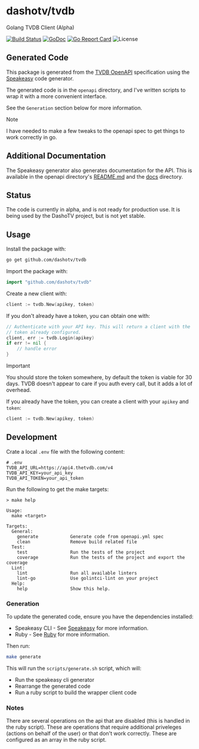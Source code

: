 # dashotv/tvdb

Golang TVDB Client (Alpha)

[![Build Status](https://drone.dasho.net/api/badges/dashotv/tvdb/status.svg?ref=refs/heads/main)](https://drone.dasho.net/dashotv/tvdb)
[![GoDoc](https://godoc.org/github.com/dashotv/tvdb?status.svg)](https://godoc.org/github.com/dashotv/tvdb)
[![Go Report Card](https://goreportcard.com/badge/github.com/dashotv/tvdb)](https://goreportcard.com/report/github.com/dashotv/tvdb)
![License](https://img.shields.io/badge/license-MIT-blue.svg)

## Generated Code

This package is generated from the [TVDB OpenAPI](https://api.thetvdb.com/swagger) specification using the [Speakeasy](https://speakeasyapi.dev) code generator.

The generated code is in the `openapi` directory, and I've written scripts to wrap
it with a more convenient interface.

See the `Generation` section below for more information.

> [!NOTE]
> I have needed to make a few tweaks to the openapi spec to get things to work correctly in go.

## Additional Documentation

The Speakeasy generator also generates documentation for the API. This is available
in the openapi directory's [README.md](openapi/README.md) and the [docs](openapi/docs) directory.

## Status

The code is currently in alpha, and is not ready for production use. It is being used
by the DashoTV project, but is not yet stable.

## Usage

Install the package with:

```bash
go get github.com/dashotv/tvdb
```

Import the package with:

```go
import "github.com/dashotv/tvdb"
```

Create a new client with:

```go
client := tvdb.New(apikey, token)
```

If you don't already have a token, you can obtain one with:

```go
// Authenticate with your API key. This will return a client with the
// token already configured.
client, err := tvdb.Login(apikey)
if err != nil {
    // handle error
}
```

> [!IMPORTANT]
> You should store the token somewhere, by default the token is viable for 30 days. TVDB doesn't appear to care if you auth every call, but it adds a lot of overhead.

If you already have the token, you can create a client with your `apikey` and `token`:

```go
client := tvdb.New(apikey, token)
```

## Development

Crate a local `.env` file with the following content:

```
# .env
TVDB_API_URL=https://api4.thetvdb.com/v4
TVDB_API_KEY=your_api_key
TVDB_API_TOKEN=your_api_token
```

Run the following to get the make targets:

```
> make help

Usage:
  make <target>

Targets:
  General:
    generate            Generate code from openapi.yml spec
    clean               Remove build related file
  Test:
    test                Run the tests of the project
    coverage            Run the tests of the project and export the coverage
  Lint:
    lint                Run all available linters
    lint-go             Use golintci-lint on your project
  Help:
    help                Show this help.

```

### Generation

To update the generated code, ensure you have the dependencies installed:

- Speakeasy CLI - See [Speakeasy](https://speakeasyapi.dev) for more information.
- Ruby - See [Ruby](https://www.ruby-lang.org/en/documentation/installation/) for more information.

Then run:

```bash
make generate
```

This will run the `scripts/generate.sh` script, which will:

- Run the speakeasy cli generator
- Rearrange the generated code
- Run a ruby script to build the wrapper client code

### Notes

There are several operations on the api that are disabled (this is handled in the
ruby script). These are operations that require additional priveleges (actions on
behalf of the user) or that don't work correctly. These are configured as an array
in the ruby script.
